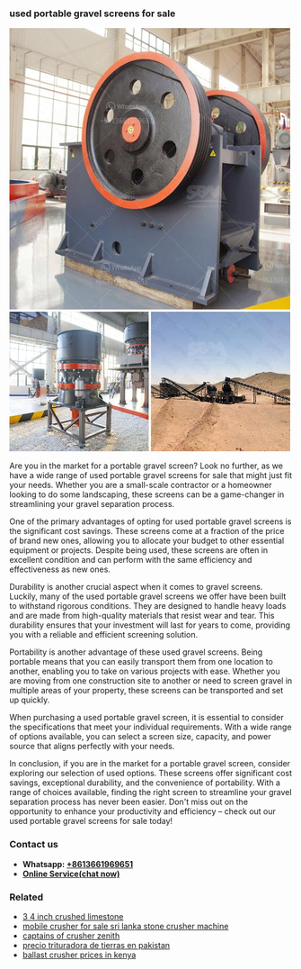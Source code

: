 <h3>used portable gravel screens for sale</h3><img src='1708589063.jpg' alt=''><p>Are you in the market for a portable gravel screen? Look no further, as we have a wide range of used portable gravel screens for sale that might just fit your needs. Whether you are a small-scale contractor or a homeowner looking to do some landscaping, these screens can be a game-changer in streamlining your gravel separation process.</p><p>One of the primary advantages of opting for used portable gravel screens is the significant cost savings. These screens come at a fraction of the price of brand new ones, allowing you to allocate your budget to other essential equipment or projects. Despite being used, these screens are often in excellent condition and can perform with the same efficiency and effectiveness as new ones.</p><p>Durability is another crucial aspect when it comes to gravel screens. Luckily, many of the used portable gravel screens we offer have been built to withstand rigorous conditions. They are designed to handle heavy loads and are made from high-quality materials that resist wear and tear. This durability ensures that your investment will last for years to come, providing you with a reliable and efficient screening solution.</p><p>Portability is another advantage of these used gravel screens. Being portable means that you can easily transport them from one location to another, enabling you to take on various projects with ease. Whether you are moving from one construction site to another or need to screen gravel in multiple areas of your property, these screens can be transported and set up quickly.</p><p>When purchasing a used portable gravel screen, it is essential to consider the specifications that meet your individual requirements. With a wide range of options available, you can select a screen size, capacity, and power source that aligns perfectly with your needs.</p><p>In conclusion, if you are in the market for a portable gravel screen, consider exploring our selection of used options. These screens offer significant cost savings, exceptional durability, and the convenience of portability. With a range of choices available, finding the right screen to streamline your gravel separation process has never been easier. Don't miss out on the opportunity to enhance your productivity and efficiency – check out our used portable gravel screens for sale today!</p><h3>Contact us</h3><ul><li><strong>Whatsapp:&nbsp;<a href="https://wa.me/8613661969651">+8613661969651</a></strong></li><li><a href="https://swt.shibang-china.com/?git&amp;zhl&amp;used portable gravel screens for sale"><strong>Online Service(chat now)</strong></a></li></ul><h3>Related</h3><ul><li><a href='3 4 inch crushed limestone.md'>3 4 inch crushed limestone</a></li><li><a href='mobile crusher for sale sri lanka stone crusher machine.md'>mobile crusher for sale sri lanka stone crusher machine</a></li><li><a href='captains of crusher zenith.md'>captains of crusher zenith</a></li><li><a href='precio trituradora de tierras en pakistan.md'>precio trituradora de tierras en pakistan</a></li><li><a href='ballast crusher prices in kenya.md'>ballast crusher prices in kenya</a></li></ul>